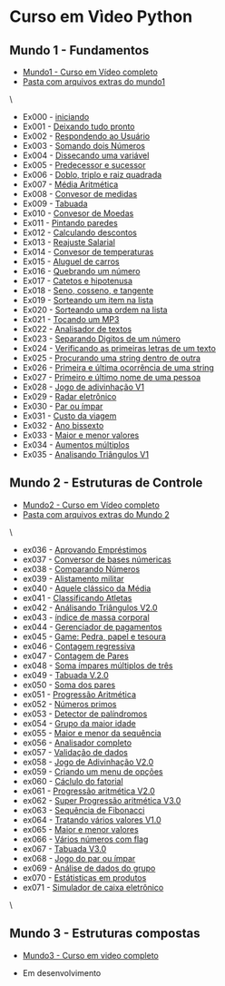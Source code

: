 # Curso em Vìdeo Python

## Mundo 1 - Fundamentos 
  * [Mundo1 - Curso em Vídeo completo](https://www.youtube.com/watch?v=S9uPNppGsGo&list=PLHz_AreHm4dlKP6QQCekuIPky1CiwmdI6)
  * [Pasta com arquivos extras do mundo1](https://github.com/JamesFelipe/CursoEmVideoPython/tree/main/Mundo1/Extra_mundo1)

  \
  * Ex000 - [iniciando](https://github.com/JamesFelipe/CursoEmVideoPython/blob/main/Mundo1/ex000.py)
  * Ex001 - [Deixando tudo pronto](https://github.com/JamesFelipe/CursoEmVideoPython/blob/main/Mundo1/ex001_deixandoTudoPronto.py)
  * Ex002 - [Respondendo ao Usuário](https://github.com/JamesFelipe/CursoEmVideoPython/blob/main/Mundo1/ex002_respondendoAoUsuario.py)
  * Ex003 - [Somando dois Números](https://github.com/JamesFelipe/CursoEmVideoPython/blob/main/Mundo1/ex003_somandoDoisNumeros.py)
  * Ex004 - [Dissecando uma variável](https://github.com/JamesFelipe/CursoEmVideoPython/blob/main/Mundo1/ex004_dissecandoUmaVariavel.py)
  * Ex005 - [Predecessor e sucessor](https://github.com/JamesFelipe/CursoEmVideoPython/blob/main/Mundo1/ex005_predecessorESucessor.py)
  * Ex006 - [Doblo, triplo e raiz quadrada](https://github.com/JamesFelipe/CursoEmVideoPython/blob/main/Mundo1/ex006_dobro_triplo_raiz_quadrada.py)
  * Ex007 - [Média Aritmética](https://github.com/JamesFelipe/CursoEmVideoPython/blob/main/Mundo1/ex007_mediaAritmetica.py)
  * Ex008 - [Convesor de medidas](https://github.com/JamesFelipe/CursoEmVideoPython/blob/main/Mundo1/ex008_conversorDeMedidas.py)
  * Ex009 - [Tabuada](https://github.com/JamesFelipe/CursoEmVideoPython/blob/main/Mundo1/ex009_tabuada.py)
  * Ex010 - [Convesor de Moedas](https://github.com/JamesFelipe/CursoEmVideoPython/blob/main/Mundo1/ex010_conversorDeMoedas.py)
  * Ex011 - [Pintando paredes](https://github.com/JamesFelipe/CursoEmVideoPython/blob/main/Mundo1/ex011_pintandoParedes.py)
  * Ex012 - [Calculando descontos](https://github.com/JamesFelipe/CursoEmVideoPython/blob/main/Mundo1/ex012_calculandoDescontos.py)
  * Ex013 - [Reajuste Salarial](https://github.com/JamesFelipe/CursoEmVideoPython/blob/main/Mundo1/ex013_reajusteSalarial.py)
  * Ex014 - [Convesor de temperaturas](https://github.com/JamesFelipe/CursoEmVideoPython/blob/main/Mundo1/ex014_conversorDeTemperaturas.py)
  * Ex015 - [Aluguel de carros](https://github.com/JamesFelipe/CursoEmVideoPython/blob/main/Mundo1/ex015_aluguelDeCarros.py)
  * Ex016 - [Quebrando um número](https://github.com/JamesFelipe/CursoEmVideoPython/blob/main/Mundo1/ex016_quebrandoUmNumero.py)
  * Ex017 - [Catetos e hipotenusa](https://github.com/JamesFelipe/CursoEmVideoPython/blob/main/Mundo1/ex017_catetosEHipotenusa.py)
  * Ex018 - [Seno, cosseno, e tangente](https://github.com/JamesFelipe/CursoEmVideoPython/blob/main/Mundo1/ex018_SenoCossenoTangente.py)
  * Ex019 - [Sorteando um item na lista](https://github.com/JamesFelipe/CursoEmVideoPython/blob/main/Mundo1/ex019_sorteandoUmItemNaLista.py)
  * Ex020 - [Sorteando uma ordem na lista](https://github.com/JamesFelipe/CursoEmVideoPython/blob/main/Mundo1/ex020_sorteandoUmaOrdemNaLista.py)
  * Ex021 - [Tocando um MP3](https://github.com/JamesFelipe/CursoEmVideoPython/blob/main/Mundo1/ex021_TocandoUmMp3.py)
  * Ex022 - [Analisador de textos](https://github.com/JamesFelipe/CursoEmVideoPython/blob/main/Mundo1/ex022_analisadorDeTextos.py)
  * Ex023 - [Separando Digitos de um número](https://github.com/JamesFelipe/CursoEmVideoPython/blob/main/Mundo1/ex023_separandoDigitosDeUmNumero.py)
  * Ex024 - [Verificando as primeiras letras de um texto](https://github.com/JamesFelipe/CursoEmVideoPython/blob/main/Mundo1/ex024_verificandoAsPrimeirasLetrasDeUmTexto.py)
  * Ex025 - [Procurando uma string dentro de outra](https://github.com/JamesFelipe/CursoEmVideoPython/blob/main/Mundo1/ex025_procurandoUmaStringDentroDeOutra.py)
  * Ex026 - [Primeira e última ocorrência de uma string](https://github.com/JamesFelipe/CursoEmVideoPython/blob/main/Mundo1/ex026_primeiraEUltimaOcorrenciaDeUmaString.py)
  * Ex027 - [Primeiro e último nome de uma pessoa](https://github.com/JamesFelipe/CursoEmVideoPython/blob/main/Mundo1/ex027_primeiroEUltimoNomeDeUmaPessoa.py)
  * Ex028 - [Jogo de adivinhação V1](https://github.com/JamesFelipe/CursoEmVideoPython/blob/main/Mundo1/ex028_jogoDeAdivinhacaoV1.py)
  * Ex029 - [Radar eletrônico](https://github.com/JamesFelipe/CursoEmVideoPython/blob/main/Mundo1/ex029_radarEletronico.py)
  * Ex030 - [Par ou ímpar](https://github.com/JamesFelipe/CursoEmVideoPython/blob/main/Mundo1/ex030_parOuImpar.py)
  * Ex031 - [Custo da viagem](https://github.com/JamesFelipe/CursoEmVideoPython/blob/main/Mundo1/ex031_custoDaViagem.py)
  * Ex032 - [Ano bissexto](https://github.com/JamesFelipe/CursoEmVideoPython/blob/main/Mundo1/ex032_ano_bissexto.py)
  * Ex033 - [Maior e menor valores](https://github.com/JamesFelipe/CursoEmVideoPython/blob/main/Mundo1/ex033_maiorEMenorValores.py)
  * Ex034 - [Aumentos múltiplos](https://github.com/JamesFelipe/CursoEmVideoPython/blob/main/Mundo1/ex034_aumentosMultiplos.py)
  * Ex035 - [Analisando Triângulos V1](https://github.com/JamesFelipe/CursoEmVideoPython/blob/main/Mundo1/ex035_analisandoTriangulosV1.py)

## Mundo 2 - Estruturas de Controle
* [Mundo2 - Curso em Vídeo completo](https://www.youtube.com/watch?v=nJkVHusJp6E&list=PLHz_AreHm4dk_nZHmxxf_J0WRAqy5Czye)
* [Pasta com arquivos extras do Mundo 2](https://github.com/JamesFelipe/CursoEmVideoPython/tree/main/Mundo2/Extra_mundo2)

 \
* ex036 - [Aprovando Empréstimos](https://github.com/JamesFelipe/CursoEmVideoPython/blob/main/Mundo2/ex036_aprovandoEmprestimo.py)
* ex037 - [Conversor de bases númericas](https://github.com/JamesFelipe/CursoEmVideoPython/blob/main/Mundo2/ex037_conversorDeBasesNumericas.py)
* ex038 - [Comparando Números](https://github.com/JamesFelipe/CursoEmVideoPython/blob/main/Mundo2/ex038_comparandoNumeros.py)
* ex039 - [Alistamento militar](https://github.com/JamesFelipe/CursoEmVideoPython/blob/main/Mundo2/ex039_alistamentoMilitar.py)
* ex040 - [Aquele clássico da Média ](https://github.com/JamesFelipe/CursoEmVideoPython/blob/main/Mundo2/ex040_aqueleClassicoDaMedia.py)
* ex041 - [Classificando Atletas](https://github.com/JamesFelipe/CursoEmVideoPython/blob/main/Mundo2/ex041_classificandoAtletas.py)
* ex042 - [Análisando Triângulos V2.0](https://github.com/JamesFelipe/CursoEmVideoPython/blob/main/Mundo2/ex042_analisandoTriangulosV2.py)
* ex043 - [índice de massa corporal](https://github.com/JamesFelipe/CursoEmVideoPython/blob/main/Mundo2/ex043_indiceDeMassaCorporal.py)
* ex044 - [Gerenciador de pagamentos](https://github.com/JamesFelipe/CursoEmVideoPython/blob/main/Mundo2/ex044_gerenciadorDePagamentos.py)
* ex045 - [Game: Pedra, papel e tesoura](https://github.com/JamesFelipe/CursoEmVideoPython/blob/main/Mundo2/ex045_GAME_Pedra_papel_tesoura.py)
* ex046 - [Contagem regressiva](https://github.com/JamesFelipe/CursoEmVideoPython/blob/main/Mundo2/ex046_contagem_regressiva.py)
* ex047 - [Contagem de Pares](https://github.com/JamesFelipe/CursoEmVideoPython/blob/main/Mundo2/ex047_contagem_de_pares.py)
* ex048 - [Soma ímpares múltiplos de três](https://github.com/JamesFelipe/CursoEmVideoPython/blob/main/Mundo2/ex048_soma_impares_multiplos_de_tres.py)
* ex049 - [Tabuada V.2.0](https://github.com/JamesFelipe/CursoEmVideoPython/blob/main/Mundo2/ex049_TabuadaV2.py)
* ex050 - [Soma dos pares](https://github.com/JamesFelipe/CursoEmVideoPython/blob/main/Mundo2/ex050_soma_dos_pares.py)
* ex051 - [Progressão Aritmética](https://github.com/JamesFelipe/CursoEmVideoPython/blob/main/Mundo2/ex051_progressao_aritmetica.py)
* ex052 - [Números primos](https://github.com/JamesFelipe/CursoEmVideoPython/blob/main/Mundo2/ex052_numeros_primos.py)
* ex053 - [Detector de palíndromos](https://github.com/JamesFelipe/CursoEmVideoPython/blob/main/Mundo2/ex053_detector_de_palindromos.py)
* ex054 - [Grupo da maior idade](https://github.com/JamesFelipe/CursoEmVideoPython/blob/main/Mundo2/ex054_grupo_da_maioridade.py)
* ex055 - [Maior e menor da sequência](https://github.com/JamesFelipe/CursoEmVideoPython/blob/main/Mundo2/ex055_maior_e_menor_da_sequencia.py)
* ex056 - [Analisador completo](https://github.com/JamesFelipe/CursoEmVideoPython/blob/main/Mundo2/ex056_analisador_completo.py)
* ex057 - [Validação de dados](https://github.com/JamesFelipe/CursoEmVideoPython/blob/main/Mundo2/ex057_validacao_de_dados.py)
* ex058 - [Jogo de Adivinhação V2.0](https://github.com/JamesFelipe/CursoEmVideoPython/blob/main/Mundo2/ex058_jogo_de_adivinhacaoV2.py)
* ex059 - [Criando um menu de opções](https://github.com/JamesFelipe/CursoEmVideoPython/blob/main/Mundo2/ex059_criando_um_menu_de_opcoes.py)
* ex060 - [Cáclulo do fatorial](https://github.com/JamesFelipe/CursoEmVideoPython/blob/main/Mundo2/ex060_calculo_do_fatorial.py)
* ex061 - [Progressão aritmética V2.0](https://github.com/JamesFelipe/CursoEmVideoPython/blob/main/Mundo2/ex061_progressao_aritmeticaV2.py)
* ex062 - [Super Progressão aritmética V3.0](https://github.com/JamesFelipe/CursoEmVideoPython/blob/main/Mundo2/ex062_super_progressao_aritmeticaV3.py)
* ex063 - [Sequência de Fibonacci](https://github.com/JamesFelipe/CursoEmVideoPython/blob/main/Mundo2/ex063_sequencia_de_fibonacci.py)
* ex064 - [Tratando vários valores V1.0](https://github.com/JamesFelipe/CursoEmVideoPython/blob/main/Mundo2/ex064_tratando_varios_valoresV1.py)
* ex065 - [Maior e menor valores](https://github.com/JamesFelipe/CursoEmVideoPython/blob/main/Mundo2/ex065_maior_e_menor_valores.py)
* ex066 - [Vários números com flag](https://github.com/JamesFelipe/CursoEmVideoPython/blob/main/Mundo2/ex066_varios_numeros_com_flag.py)
* ex067 - [Tabuada V3.0](https://github.com/JamesFelipe/CursoEmVideoPython/blob/main/Mundo2/ex067_tabuadaV3.py)
* ex068 - [Jogo do par ou ímpar](https://github.com/JamesFelipe/CursoEmVideoPython/blob/main/Mundo2/ex068_jogo_do_par_ou_impar.py)
* ex069 - [Análise de dados do grupo](https://github.com/JamesFelipe/CursoEmVideoPython/blob/main/Mundo2/ex069_analise_de_dados_do_grupo.py)
* ex070 - [Estátisticas em produtos](https://github.com/JamesFelipe/CursoEmVideoPython/blob/main/Mundo2/ex070_estatistca_em_varios_produtos.py)
* ex071 - [Simulador de caixa eletrônico](https://github.com/JamesFelipe/CursoEmVideoPython/blob/main/Mundo2/ex071_simulador_de_caixa_eletronico.py)

\
## Mundo 3 - Estruturas compostas
* [Mundo3 - Curso em video completo](https://www.youtube.com/watch?v=0LB3FSfjvao&list=PLHz_AreHm4dksnH2jVTIVNviIMBVYyFnH)

- Em desenvolvimento
